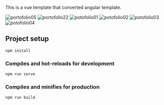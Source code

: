 This is a vue template that converted angular template.

![portofolio05](https://user-images.githubusercontent.com/95412201/144765841-f1ebba15-a5dd-4067-acf5-1c08f7d81f0b.png)
![portofolio22](https://user-images.githubusercontent.com/95412201/144765842-7b468029-8a62-4abd-baaa-94fa837b31ee.png)
![potofolio01](https://user-images.githubusercontent.com/95412201/144765844-95694fac-59fe-4d65-99c4-10b376bb3fdb.png)
![potofolio02](https://user-images.githubusercontent.com/95412201/144765847-88510238-2a0c-4d38-95b7-b55e95079cfb.png)
![potofolio03](https://user-images.githubusercontent.com/95412201/144765848-8b38fc65-cd89-4c21-94eb-0ce36a4868a9.png)
![potofolio04](https://user-images.githubusercontent.com/95412201/144765849-aaa04bb7-6250-4c26-bbf1-6c720d252f7d.png)

## Project setup
```
npm install
```

### Compiles and hot-reloads for development
```
npm run serve
```

### Compiles and minifies for production
```
npm run build
